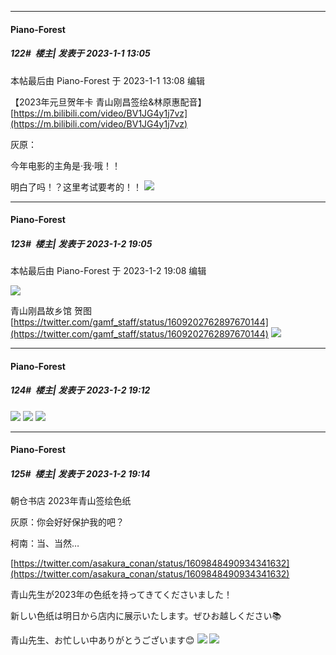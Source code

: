 

*****

####  Piano-Forest  
##### 122#         楼主| 发表于 2023-1-1 13:05

 本帖最后由 Piano-Forest 于 2023-1-1 13:08 编辑 

【2023年元旦贺年卡 青山刚昌签绘&amp;林原惠配音】
[https://m.bilibili.com/video/BV1JG4y1j7vz](https://m.bilibili.com/video/BV1JG4y1j7vz)

灰原：

今年电影的主角是·我·哦！！

明白了吗！？这里考试要考的！！
<img src="https://p.sda1.dev/9/f6f459d63c12b1ed7a05759c9ccfd93e/835B85138F0A192A7EC1CE39CFF15E04.jpg" referrerpolicy="no-referrer">



*****

####  Piano-Forest  
##### 123#         楼主| 发表于 2023-1-2 19:05

 本帖最后由 Piano-Forest 于 2023-1-2 19:08 编辑 

<img src="https://p.sda1.dev/9/44bf95536346fbe20cdda40150c69f59/20230102_190734.jpg" referrerpolicy="no-referrer">

青山刚昌故乡馆 贺图
[https://twitter.com/gamf_staff/status/1609202762897670144](https://twitter.com/gamf_staff/status/1609202762897670144)
<img src="https://p.sda1.dev/9/0aea0f30348206e174e20bdca7ea6ae4/20230102_190446.jpg" referrerpolicy="no-referrer">



*****

####  Piano-Forest  
##### 124#         楼主| 发表于 2023-1-2 19:12

<img src="https://p.sda1.dev/9/8f8b0c32f3f46a56cbde4836db90c537/20230102_190308.jpg" referrerpolicy="no-referrer">
<img src="https://p.sda1.dev/9/bf085271de4e8ced1363434590da78e2/20230102_190240.jpg" referrerpolicy="no-referrer">
<img src="https://p.sda1.dev/9/1eaf0cd6bccefe8605777218b02fe7f3/20230102_190315.jpg" referrerpolicy="no-referrer">

*****

####  Piano-Forest  
##### 125#         楼主| 发表于 2023-1-2 19:14

朝仓书店 2023年青山签绘色纸

灰原：你会好好保护我的吧？

柯南：当、当然…

[https://twitter.com/asakura_conan/status/1609848490934341632](https://twitter.com/asakura_conan/status/1609848490934341632)

青山先生が2023年の色纸を持ってきてくださいました！

新しい色纸は明日から店内に展示いたします。ぜひお越しください📚

青山先生、お忙しい中ありがとうございます😊
<img src="https://p.sda1.dev/9/e9c724786e879d303b4314fd923d4385/20230102_191246.jpg" referrerpolicy="no-referrer">
<img src="https://p.sda1.dev/9/9a5f80bec78cc5873f1066d575e70b2d/20230102_191247.jpg" referrerpolicy="no-referrer">

